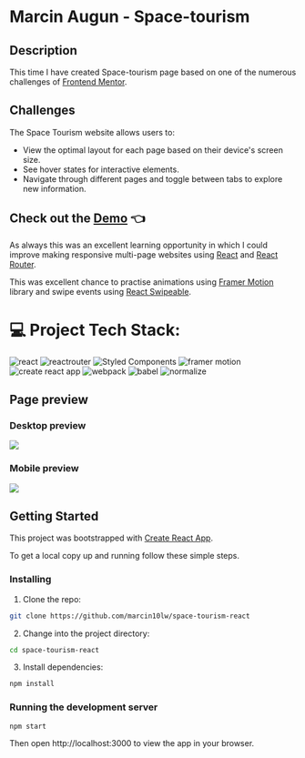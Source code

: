 # Marcin Augun - Space-tourism

## Description

This time I have created Space-tourism page based on one of the numerous challenges of [Frontend Mentor](https://www.frontendmentor.io/challenges/space-tourism-multipage-website-gRWj1URZ3).

## Challenges

The Space Tourism website allows users to:

 - View the optimal layout for each page based on their device's screen size.
 - See hover states for interactive elements.
 - Navigate through different pages and toggle between tabs to explore new information.

## Check out the [Demo](https://marcin10lw.github.io/space-tourism-react/#/home) 👈

As always this was an excellent learning opportunity in which I could improve making responsive multi-page websites using [React](https://legacy.reactjs.org/) and [React Router](https://reactrouter.com/en/main).

This was excellent chance to practise animations using [Framer Motion](https://www.framer.com/motion/) library and swipe events using [React Swipeable](https://www.npmjs.com/package/react-swipeable).

# 💻 Project Tech Stack:

![react](https://img.shields.io/badge/React-61DAFB.svg?style=for-the-badge&logo=React&logoColor=black)
![reactrouter](https://img.shields.io/badge/React%20Router-CA4245.svg?style=for-the-badge&logo=React-Router&logoColor=white)
![Styled Components](https://img.shields.io/badge/styled--components-DB7093?style=for-the-badge&logo=styled-components&logoColor=white)
![framer motion](https://img.shields.io/badge/Framer--Motion-0055FF.svg?style=for-the-badge&logo=Framer&logoColor=white)
![create react app](https://img.shields.io/badge/Create%20React%20App-09D3AC.svg?style=for-the-badge&logo=Create-React-App&logoColor=white)
![webpack](https://img.shields.io/badge/Webpack-8DD6F9.svg?style=for-the-badge&logo=Webpack&logoColor=black)
![babel](https://img.shields.io/badge/Babel-F9DC3E.svg?style=for-the-badge&logo=Babel&logoColor=black)
![normalize](https://img.shields.io/badge/Normalize.css-E3695F.svg?style=for-the-badge&logo=normalizedotcss&logoColor=white)

## Page preview

### Desktop preview

![](space-tourism-desktop.gif)

### Mobile preview

![](space-tourism-mobile.gif)

## Getting Started
This project was bootstrapped with [Create React App](https://github.com/facebook/create-react-app).

To get a local copy up and running follow these simple steps.

### Installing

1. Clone the repo:

```bash
git clone https://github.com/marcin10lw/space-tourism-react
```

2. Change into the project directory:

```bash
cd space-tourism-react
```

3. Install dependencies:

```bash
npm install
```

### Running the development server

```bash
npm start
```

Then open http://localhost:3000 to view the app in your browser.
